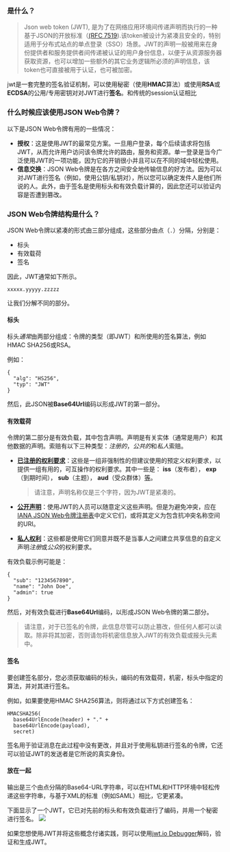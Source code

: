 ### 是什么？

> Json web token (JWT), 是为了在网络应用环境间传递声明而执行的一种基于JSON的开放标准（[(RFC 7519](https://link.jianshu.com?t=https://tools.ietf.org/html/rfc7519)).该token被设计为紧凑且安全的，特别适用于分布式站点的单点登录（SSO）场景。JWT的声明一般被用来在身份提供者和服务提供者间传递被认证的用户身份信息，以便于从资源服务器获取资源，也可以增加一些额外的其它业务逻辑所必须的声明信息，该token也可直接被用于认证，也可被加密。

jwt是一套完整的签名验证机制，可以使用秘密（使用**HMAC**算法）或使用**RSA**或**ECDSA**的公用/专用密钥对对JWT进行**签名**。和传统的session认证相比

### 什么时候应该使用JSON Web令牌？

以下是JSON Web令牌有用的一些情况：

- **授权**：这是使用JWT的最常见方案。一旦用户登录，每个后续请求将包括JWT，从而允许用户访问该令牌允许的路由，服务和资源。单一登录是当今广泛使用JWT的一项功能，因为它的开销很小并且可以在不同的域中轻松使用。
- **信息交换**：JSON Web令牌是在各方之间安全地传输信息的好方法。因为可以对JWT进行签名（例如，使用公钥/私钥对），所以您可以确定发件人是他们所说的人。此外，由于签名是使用标头和有效负载计算的，因此您还可以验证内容是否遭到篡改。

### JSON Web令牌结构是什么？

JSON Web令牌以紧凑的形式由三部分组成，这些部分由点（`.`）分隔，分别是：

- 标头
- 有效载荷
- 签名

因此，JWT通常如下所示。

```
xxxxx.yyyyy.zzzzz
```

让我们分解不同的部分。

#### 标头

标头*通常*由两部分组成：令牌的类型（即JWT）和所使用的签名算法，例如HMAC SHA256或RSA。

例如：

```
{
  "alg": "HS256",
  "typ": "JWT"
}
```

然后，此JSON被**Base64Url**编码以形成JWT的第一部分。

#### 有效载荷

令牌的第二部分是有效负载，其中包含声明。声明是有关实体（通常是用户）和其他数据的声明。索赔有以下三种类型：*注册的*，*公共的*和*私人*索赔。

- [**已注册的权利要求**](https://tools.ietf.org/html/rfc7519#section-4.1)：这些是一组非强制性的但建议使用的预定义权利要求，以提供一组有用的，可互操作的权利要求。其中一些是： **iss**（发布者）， **exp**（到期时间）， **sub**（主题）， **aud**（受众群体）[等](https://tools.ietf.org/html/rfc7519#section-4.1)。

  > 请注意，声明名称仅是三个字符，因为JWT是紧凑的。

- [**公开声明**](https://tools.ietf.org/html/rfc7519#section-4.2)：使用JWT的人员可以随意定义这些声明。但是为避免冲突，应在[ IANA JSON Web令牌注册表](https://www.iana.org/assignments/jwt/jwt.xhtml)中定义它们，或将其定义为包含抗冲突名称空间的URI。

- [**私人权利**](https://tools.ietf.org/html/rfc7519#section-4.3)：这些都是使用它们同意并既不是当事人之间建立共享信息的自定义声明*注册*或*公众*的权利要求。

有效负载示例可能是：

```
{
  "sub": "1234567890",
  "name": "John Doe",
  "admin": true
}
```

然后，对有效负载进行**Base64Url**编码，以形成JSON Web令牌的第二部分。

> 请注意，对于已签名的令牌，此信息尽管可以防止篡改，但任何人都可以读取。除非将其加密，否则请勿将机密信息放入JWT的有效负载或报头元素中。

#### 签名

要创建签名部分，您必须获取编码的标头，编码的有效载荷，机密，标头中指定的算法，并对其进行签名。

例如，如果要使用HMAC SHA256算法，则将通过以下方式创建签名：

```
HMACSHA256(
  base64UrlEncode(header) + "." +
  base64UrlEncode(payload),
  secret)
```

签名用于验证消息在此过程中没有更改，并且对于使用私钥进行签名的令牌，它还可以验证JWT的发送者是它所说的真实身份。

#### 放在一起

输出是三个由点分隔的Base64-URL字符串，可以在HTML和HTTP环境中轻松传递这些字符串，与基于XML的标准（例如SAML）相比，它更紧凑。

下面显示了一个JWT，它已对先前的标头和有效负载进行了编码，并用一个秘密进行签名。 ![](https://gitee.com/sysker/picBed/raw/master/images/20200331094307.png)

如果您想使用JWT并将这些概念付诸实践，则可以使用[jwt.io Debugger](https://jwt.io/#debugger-io)解码，验证和生成JWT。